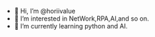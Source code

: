 - 👋 Hi, I’m @horiivalue
- 👀 I’m interested in NetWork,RPA,AI,and so on.
- 🌱 I’m currently learning python and AI.

<!---
horiivalue/horiivalue is a ✨ special ✨ repository because its `README.md` (this file) appears on your GitHub profile.
You can click the Preview link to take a look at your changes.
--->

